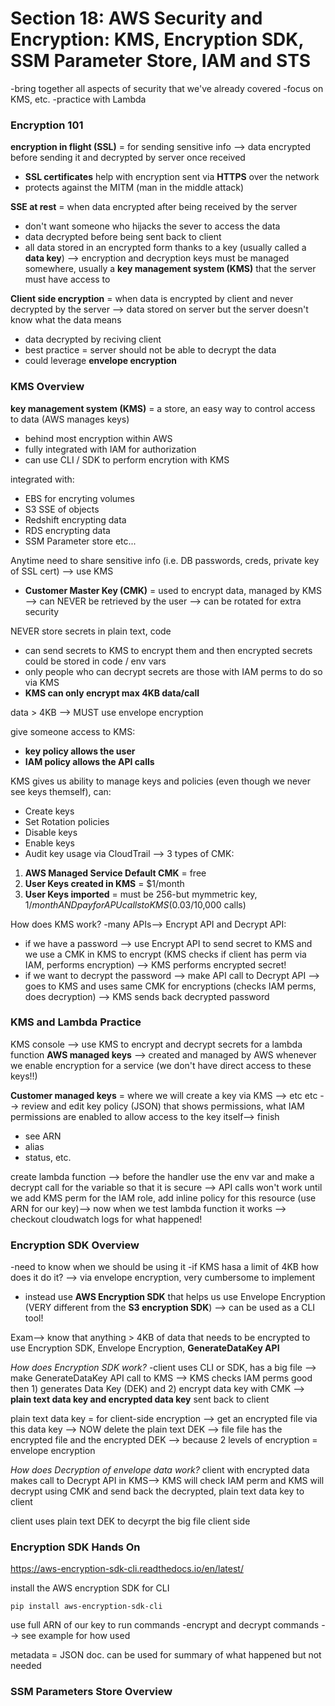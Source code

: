 # Section 18: AWS Security and Encryption: KMS, Encryption SDK, SSM Parameter Store, IAM and STS
-bring together all aspects of security that we've already covered
-focus on KMS, etc. 
-practice with Lambda

### Encryption 101 
**encryption in flight (SSL)** = for sending sensitive info --> data encrypted before sending it and decrypted by server once received 
* **SSL certificates** help with encryption sent via **HTTPS** over the network
* protects against the MITM (man in the middle attack)

**SSE at rest** = when data encrypted after being received by the server 
* don't want someone who hijacks the sever to access the data 
* data decrypted before being sent back to client 
* all data stored in an encrypted form thanks to a key (usually called a **data key**)
--> encryption and decryption keys must be managed somewhere, usually a **key management system (KMS)** that the server must have access to 

**Client side encryption** = when data is encrypted by client and never decrypted by the server --> data stored on server but the server doesn't know what the data means 
* data decrypted by reciving client
* best practice = server should not be able to decrypt the data
* could leverage **envelope encryption** 

### KMS Overview 
**key management system (KMS)** = a store, an easy way to control access to data (AWS manages keys)
* behind most encryption within AWS 
* fully integrated with IAM for authorization 
* can use CLI / SDK to perform encrytion with KMS

integrated with: 
* EBS for encryting volumes
* S3 SSE of objects 
* Redshift encrypting data 
* RDS encrypting data 
* SSM Parameter store 
etc... 

Anytime need to share sensitive info (i.e. DB passwords, creds, private key of SSL cert) --> use KMS 
* **Customer Master Key (CMK)** = used to encrypt data, managed by KMS --> can NEVER be retrieved by the user --> can be rotated for extra security 

NEVER store secrets in plain text, code
* can send secrets to KMS to encrypt them and then encrypted secrets could be stored in code / env vars 
* only people who can decrypt secrets are those with IAM perms to do so via KMS 
* **KMS can only encrypt max 4KB data/call**

data > 4KB --> MUST use envelope encryption 

give someone access to KMS:
* **key policy allows the user**
* **IAM policy allows the API calls** 

KMS gives us ability to manage keys and policies (even though we never see keys themself), can: 
* Create keys
* Set Rotation policies 
* Disable keys 
* Enable keys 
* Audit key usage via CloudTrail
--> 3 types of CMK: 
1. **AWS Managed Service Default CMK** = free 
1. **User Keys created in KMS** = $1/month 
1. **User Keys imported** = must be 256-but mymmetric key, $1/month 
AND pay for APU calls to KMS ($0.03/10,000 calls)

How does KMS work? 
-many APIs--> Encrypt API and Decrypt API: 
* if we have a password --> use Encrypt API to send secret to KMS and we use a CMK in KMS to encrypt (KMS checks if client has perm via IAM, performs encryption) --> KMS performs encrypted secret!
* if we want to decrypt the password --> make API call to Decrypt API --> goes to KMS and uses same CMK for encryptions (checks IAM perms, does decryption) --> KMS sends back decrypted password 

### KMS and Lambda Practice 
KMS console --> use KMS to encrypt and decrypt secrets for a lambda function 
**AWS managed keys** --> created and managed by AWS whenever we enable encryption for a service (we don't have direct access to these keys!!)

**Customer managed keys** = where we will create a key via KMS --> etc etc --> review and edit key policy (JSON) that shows permissions, what IAM permissions are enabled to allow access to the key itself--> finish
* see ARN
* alias 
* status, etc. 

create lambda function --> before the handler use the env var and make a decrypt call for the variable so that it is secure --> API calls won't work until we add KMS perm for the IAM role, add inline policy for this resource (use ARN for our key)--> now when we test lambda function it works --> checkout cloudwatch logs for what happened! 

### Encryption SDK Overview
-need to know when we should be using it 
-if KMS hasa a limit of 4KB how does it do it? 
--> via envelope encryption, very cumbersome to implement 
* instead use **AWS Encryption SDK** that helps us use Envelope Encryption (VERY different from the **S3 encryption SDK**) --> can be used as a CLI tool! 

Exam--> know that anything > 4KB of data that needs to be encrypted to use Encryption SDK, Envelope Encryption, **GenerateDataKey API**

*How does Encryption SDK work?*
-client uses CLI or SDK, has a big file --> make GenerateDataKey API call to KMS --> KMS checks IAM perms good then 1) generates Data Key (DEK) and 2) encrypt data key with CMK --> **plain text data key and encrypted data key** sent back to client

plain text data key = for client-side encryption --> get an encrypted file via this data key --> NOW delete the plain text DEK --> file file has the encrypted file and the encrypted DEK 
--> because 2 levels of encryption = envelope encryption

*How does Decryption of envelope data work?*
client with encrypted data makes call to Decrypt API in KMS--> KMS will check IAM perm and KMS will decrypt using CMK and send back the decrypted, plain text data key to client 

client uses plain text DEK to decyrpt the big file client side 

### Encryption SDK Hands On 
https://aws-encryption-sdk-cli.readthedocs.io/en/latest/

install the AWS encryption SDK for CLI 
```
pip install aws-encryption-sdk-cli
```
use full ARN of our key to run commands 
-encrypt and decrypt commands --> see example for how used 

metadata = JSON doc. can be used for summary of what happened but not needed

### SSM Parameters Store Overview 